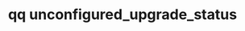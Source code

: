 ---
category: unconfigured
command: unconfigured_upgrade_status
optional_options:
- alternate:
  - --monitor
  help: Monitor the upgrade status until the PREPARING state is complete.
  name: --wait-until-prepared
  required: false
permalink: /qq-cli-command-guide/unconfigured/unconfigured_upgrade_status.html
positional_options: []
sidebar: qq_cli_command_reference_sidebar
summary: This section explains how to use the <code>qq unconfigured_upgrade_status</code>
  command.
synopsis: List the current upgrade status for an unconfigured node
title: qq unconfigured_upgrade_status
usage: qq unconfigured_upgrade_status [-h] [--wait-until-prepared]
zendesk_source: qq CLI Command Guide

---
